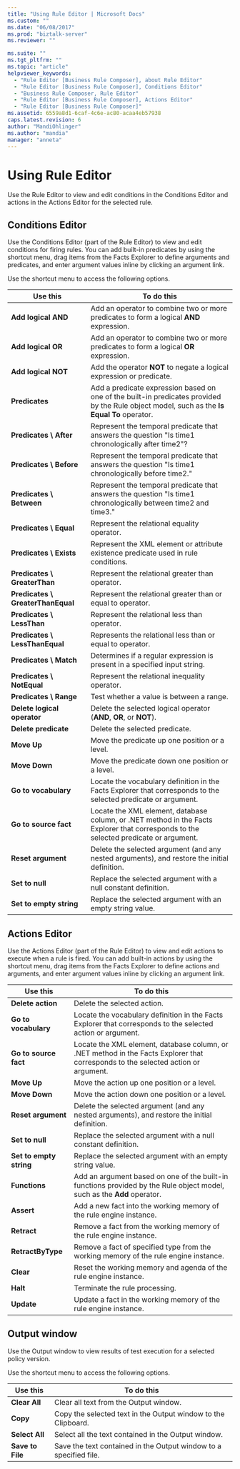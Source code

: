 ```yaml
---
title: "Using Rule Editor | Microsoft Docs"
ms.custom: ""
ms.date: "06/08/2017"
ms.prod: "biztalk-server"
ms.reviewer: ""

ms.suite: ""
ms.tgt_pltfrm: ""
ms.topic: "article"
helpviewer_keywords: 
  - "Rule Editor [Business Rule Composer], about Rule Editor"
  - "Rule Editor [Business Rule Composer], Conditions Editor"
  - "Business Rule Composer, Rule Editor"
  - "Rule Editor [Business Rule Composer], Actions Editor"
  - "Rule Editor [Business Rule Composer]"
ms.assetid: 6559a8d1-6caf-4c6e-ac80-acaa4eb57938
caps.latest.revision: 6
author: "MandiOhlinger"
ms.author: "mandia"
manager: "anneta"
---
```

# Using Rule Editor
Use the Rule Editor to view and edit conditions in the Conditions Editor and actions in the Actions Editor for the selected rule.  

## Conditions Editor  
 Use the Conditions Editor (part of the Rule Editor) to view and edit conditions for firing rules. You can add built-in predicates by using the shortcut menu, drag items from the Facts Explorer to define arguments and predicates, and enter argument values inline by clicking an argument link.  

 Use the shortcut menu to access the following options.  

|Use this|To do this|  
|--------------|----------------|  
|**Add logical AND**|Add an operator to combine two or more predicates to form a logical **AND** expression.|  
|**Add logical OR**|Add an operator to combine two or more predicates to form a logical **OR** expression.|  
|**Add logical NOT**|Add the operator **NOT** to negate a logical expression or predicate.|  
|**Predicates**|Add a predicate expression based on one of the built-in predicates provided by the Rule object model, such as the **Is Equal To** operator.|  
|**Predicates \ After**|Represent the temporal predicate that answers the question "Is time1 chronologically after time2"?|  
|**Predicates \ Before**|Represent the temporal predicate that answers the question "Is time1 chronologically before time2."|  
|**Predicates \ Between**|Represent the temporal predicate that answers the question "Is time1 chronologically between time2 and time3."|  
|**Predicates \ Equal**|Represent the relational equality operator.|  
|**Predicates \ Exists**|Represent the XML element or attribute existence predicate used in rule conditions.|  
|**Predicates \ GreaterThan**|Represent the relational greater than operator.|  
|**Predicates \ GreaterThanEqual**|Represent the relational greater than or equal to operator.|  
|**Predicates \ LessThan**|Represent the relational less than operator.|  
|**Predicates \ LessThanEqual**|Represents the relational less than or equal to operator.|  
|**Predicates \ Match**|Determines if a regular expression is present in a specified input string.|  
|**Predicates \ NotEqual**|Represent the relational inequality operator.|  
|**Predicates \ Range**|Test whether a value is between a range.|  
|**Delete logical operator**|Delete the selected logical operator (**AND**, **OR**, or **NOT**).|  
|**Delete predicate**|Delete the selected predicate.|  
|**Move Up**|Move the predicate up one position or a level.|  
|**Move Down**|Move the predicate down one position or a level.|  
|**Go to vocabulary**|Locate the vocabulary definition in the Facts Explorer that corresponds to the selected predicate or argument.|  
|**Go to source fact**|Locate the XML element, database column, or .NET method in the Facts Explorer that corresponds to the selected predicate or argument.|  
|**Reset argument**|Delete the selected argument (and any nested arguments), and restore the initial definition.|  
|**Set to null**|Replace the selected argument with a null constant definition.|  
|**Set to empty string**|Replace the selected argument with an empty string value.|  

## Actions Editor  
 Use the Actions Editor (part of the Rule Editor) to view and edit actions to execute when a rule is fired. You can add built-in actions by using the shortcut menu, drag items from the Facts Explorer to define actions and arguments, and enter argument values inline by clicking an argument link.  

|Use this|To do this|  
|--------------|----------------|  
|**Delete action**|Delete the selected action.|  
|**Go to vocabulary**|Locate the vocabulary definition in the Facts Explorer that corresponds to the selected action or argument.|  
|**Go to source fact**|Locate the XML element, database column, or .NET method in the Facts Explorer that corresponds to the selected action or argument.|  
|**Move Up**|Move the action up one position or a level.|  
|**Move Down**|Move the action down one position or a level.|  
|**Reset argument**|Delete the selected argument (and any nested arguments), and restore the initial definition.|  
|**Set to null**|Replace the selected argument with a null constant definition.|  
|**Set to empty string**|Replace the selected argument with an empty string value.|  
|**Functions**|Add an argument based on one of the built-in functions provided by the Rule object model, such as the **Add** operator.|  
|**Assert**|Add a new fact into the working memory of the rule engine instance.|  
|**Retract**|Remove a fact from the working memory of the rule engine instance.|  
|**RetractByType**|Remove a fact of specified type from the working memory of the rule engine instance.|  
|**Clear**|Reset the working memory and agenda of the rule engine instance.|  
|**Halt**|Terminate the rule processing.|  
|**Update**|Update a fact in the working memory of the rule engine instance.|  

## Output window  
 Use the Output window to view results of test execution for a selected policy version.  

 Use the shortcut menu to access the following options.  


|           Use this            |                            To do this                             |
|-------------------------------|-------------------------------------------------------------------|
|  <strong>Clear All</strong>   |              Clear all text from the Output window.               |
|     <strong>Copy</strong>     |   Copy the selected text in the Output window to the Clipboard.   |
|  <strong>Select All</strong>  |        Select all the text contained in the Output window.        |
| <strong>Save to File</strong> | Save the text contained in the Output window to a specified file. |

